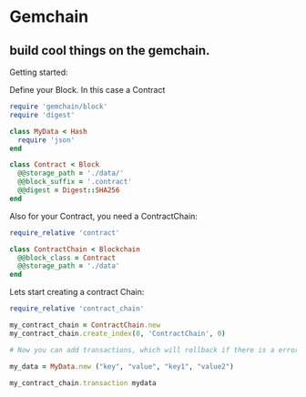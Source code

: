 # Gemchain

## build cool things on the gemchain.

Getting started:


Define your Block. In this case a Contract

``` ruby
require 'gemchain/block'
require 'digest'

class MyData < Hash
  require 'json'
end

class Contract < Block
  @@storage_path = './data/'
  @@block_suffix = '.contract'
  @@digest = Digest::SHA256
end
```

Also for your Contract, you need a ContractChain:

``` ruby
require_relative 'contract'

class ContractChain < Blockchain
  @@block_class = Contract
  @@storage_path = './data'
end
```

Lets start creating a contract Chain:

``` ruby
require_relative 'contract_chain'

my_contract_chain = ContractChain.new
my_contract_chain.create_index(0, 'ContractChain', 0)

# Now you can add transactions, which will rollback if there is a error

my_data = MyData.new ("key", "value", "key1", "value2")

my_contract_chain.transaction mydata
```